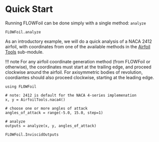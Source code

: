 # Quick Start

Running FLOWFoil can be done simply with a single method: `analyze`

```@docs
FLOWFoil.analyze
```

As an introductory example, we will do a quick analysis of a NACA 2412 airfoil, with coordinates from one of the available methods in the [Airfoil Tools](@ref) sub-module.

!!! note
    For any airfoil coordinate generation method (from FLOWFoil or otherwise), the coordinates must start at the trailing edge, and proceed clockwise around the airfoil.
    For axisymmetric bodies of revolution, coordiantes should also proceed clockwise, starting at the leading edge.

```@julia
using FLOWFoil

# note: 2412 is default for the NACA 4-series implemenation
x, y = AirfoilTools.naca4()

# choose one or more angles of attack
angles_of_attack = range(-5.0, 15.0, step=1)

# analyze
outputs = analyze(x, y, angles_of_attack)
```

```@docs
FLOWFoil.InviscidOutputs
```
